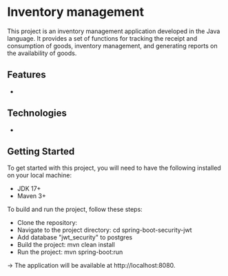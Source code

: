 # Inventory management
This project is an inventory management application developed in the Java language. It provides a set of functions for tracking the receipt and consumption of goods, inventory management, and generating reports on the availability of goods.

## Features
* 

## Technologies
* 
## Getting Started
To get started with this project, you will need to have the following installed on your local machine:

* JDK 17+
* Maven 3+


To build and run the project, follow these steps:

* Clone the repository: 
* Navigate to the project directory: cd spring-boot-security-jwt
* Add database "jwt_security" to postgres 
* Build the project: mvn clean install
* Run the project: mvn spring-boot:run 

-> The application will be available at http://localhost:8080.

